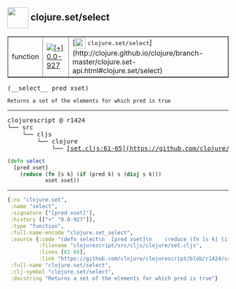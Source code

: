 ## <img width="48px" valign="middle" src="http://i.imgur.com/Hi20huC.png"> clojure.set/select

 <table border="1">
<tr>
<td>function</td>
<td><a href="https://github.com/cljsinfo/api-refs/tree/0.0-927"><img valign="middle" alt="[+] 0.0-927" src="https://img.shields.io/badge/+-0.0--927-lightgrey.svg"></a> </td>
<td>
[<img height="24px" valign="middle" src="http://i.imgur.com/1GjPKvB.png"> <samp>clojure.set/select</samp>](http://clojure.github.io/clojure/branch-master/clojure.set-api.html#clojure.set/select)
</td>
</tr>
</table>

 <samp>
(__select__ pred xset)<br>
</samp>

```
Returns a set of the elements for which pred is true
```

---

 <pre>
clojurescript @ r1424
└── src
    └── cljs
        └── clojure
            └── <ins>[set.cljs:61-65](https://github.com/clojure/clojurescript/blob/r1424/src/cljs/clojure/set.cljs#L61-L65)</ins>
</pre>

```clj
(defn select
  [pred xset]
    (reduce (fn [s k] (if (pred k) s (disj s k)))
            xset xset))
```


---

```clj
{:ns "clojure.set",
 :name "select",
 :signature ["[pred xset]"],
 :history [["+" "0.0-927"]],
 :type "function",
 :full-name-encode "clojure.set_select",
 :source {:code "(defn select\n  [pred xset]\n    (reduce (fn [s k] (if (pred k) s (disj s k)))\n            xset xset))",
          :filename "clojurescript/src/cljs/clojure/set.cljs",
          :lines [61 65],
          :link "https://github.com/clojure/clojurescript/blob/r1424/src/cljs/clojure/set.cljs#L61-L65"},
 :full-name "clojure.set/select",
 :clj-symbol "clojure.set/select",
 :docstring "Returns a set of the elements for which pred is true"}

```
